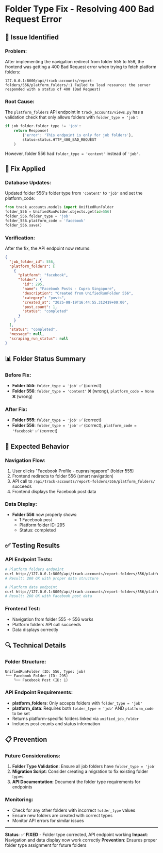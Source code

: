 # Folder Type Fix - Resolving 400 Bad Request Error

## 🐛 **Issue Identified**

### **Problem:**
After implementing the navigation redirect from folder 555 to 556, the frontend was getting a 400 Bad Request error when trying to fetch platform folders:

```
127.0.0.1:8000/api/track-accounts/report-folders/556/platform_folders/:1 Failed to load resource: the server responded with a status of 400 (Bad Request)
```

### **Root Cause:**
The `platform_folders` API endpoint in `track_accounts/views.py` has a validation check that only allows folders with `folder_type = 'job'`:

```python
if job_folder.folder_type != 'job':
    return Response(
        {'error': 'This endpoint is only for job folders'}, 
        status=status.HTTP_400_BAD_REQUEST
    )
```

However, folder 556 had `folder_type = 'content'` instead of `'job'`.

## 🔧 **Fix Applied**

### **Database Updates:**
Updated folder 556's folder type from `'content'` to `'job'` and set the platform_code:

```python
from track_accounts.models import UnifiedRunFolder
folder_556 = UnifiedRunFolder.objects.get(id=556)
folder_556.folder_type = 'job'
folder_556.platform_code = 'facebook'
folder_556.save()
```

### **Verification:**
After the fix, the API endpoint now returns:
```json
{
  "job_folder_id": 556,
  "platform_folders": [
    {
      "platform": "facebook",
      "folder": {
        "id": 295,
        "name": "Facebook Posts - Cupra Singapore",
        "description": "Created from UnifiedRunFolder 556",
        "category": "posts",
        "created_at": "2025-08-19T16:44:55.312419+00:00",
        "post_count": 1,
        "status": "completed"
      }
    }
  ],
  "status": "completed",
  "message": null,
  "scraping_run_status": null
}
```

## 📊 **Folder Status Summary**

### **Before Fix:**
- **Folder 555**: `folder_type = 'job'` ✅ (correct)
- **Folder 556**: `folder_type = 'content'` ❌ (wrong), `platform_code = None` ❌ (wrong)

### **After Fix:**
- **Folder 555**: `folder_type = 'job'` ✅ (correct)
- **Folder 556**: `folder_type = 'job'` ✅ (correct), `platform_code = 'facebook'` ✅ (correct)

## 🚀 **Expected Behavior**

### **Navigation Flow:**
1. User clicks "Facebook Profile - cuprasingapore" (folder 555)
2. Frontend redirects to folder 556 (smart navigation)
3. API call to `/api/track-accounts/report-folders/556/platform_folders/` succeeds
4. Frontend displays the Facebook post data

### **Data Display:**
- **Folder 556** now properly shows:
  - 1 Facebook post
  - Platform folder ID: 295
  - Status: completed

## ✅ **Testing Results**

### **API Endpoint Tests:**
```bash
# Platform folders endpoint
curl http://127.0.0.1:8000/api/track-accounts/report-folders/556/platform_folders/
# Result: 200 OK with proper data structure

# Platform data endpoint  
curl http://127.0.0.1:8000/api/track-accounts/report-folders/556/platform_data/
# Result: 200 OK with Facebook post data
```

### **Frontend Test:**
- Navigation from folder 555 → 556 works
- Platform folders API call succeeds
- Data displays correctly

## 🔍 **Technical Details**

### **Folder Structure:**
```
UnifiedRunFolder (ID: 556, Type: job)
└── Facebook Folder (ID: 295)
    └── Facebook Post (ID: 1)
```

### **API Endpoint Requirements:**
- **platform_folders**: Only accepts folders with `folder_type = 'job'`
- **platform_data**: Requires both `folder_type = 'job'` AND `platform_code` to be set
- Returns platform-specific folders linked via `unified_job_folder`
- Includes post counts and status information

## 📋 **Prevention**

### **Future Considerations:**
1. **Folder Type Validation**: Ensure all job folders have `folder_type = 'job'`
2. **Migration Script**: Consider creating a migration to fix existing folder types
3. **API Documentation**: Document the folder type requirements for endpoints

### **Monitoring:**
- Check for any other folders with incorrect `folder_type` values
- Ensure new folders are created with correct types
- Monitor API errors for similar issues

---

**Status**: ✅ **FIXED** - Folder type corrected, API endpoint working
**Impact**: Navigation and data display now work correctly
**Prevention**: Ensures proper folder type assignment for future folders

